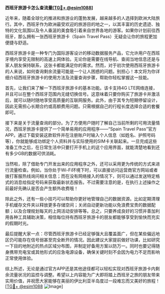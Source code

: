 **西班牙旅游卡怎么查流量[[TG💪+ @esim1088](https://t.me/s/esim1088)]**

近年来，随着全球化的推进和旅游业的蓬勃发展，越来越多的人选择到欧洲大陆旅行。其中，西班牙作为欧洲最受欢迎的旅游目的地之一，以其丰富的历史遗迹、独特的文化氛围以及令人垂涎的美食吸引着来自世界各地的游客。如果你计划前往西班牙，那么拥有一张西班牙旅游卡（Spain Travel Pass）无疑会让你的旅程更加便捷与舒适。

西班牙旅游卡是一种专门为国际游客设计的移动数据服务产品，它允许用户在西班牙境内享受无限制的高速上网体验。无论你是需要在线导航、查阅当地信息还是与家人朋友保持联系，这张卡都能满足你的需求。然而，对于初次使用西班牙旅游卡的人来说，如何查询剩余流量可能是一个让人困惑的问题。别担心！本文将为你详细介绍西班牙旅游卡的使用方法及流量查询步骤，帮助你轻松掌握这一技能。

首先，让我们来了解一下西班牙旅游卡的基本功能。该卡支持4G LTE网络连接，并且可以在整个西班牙范围内无缝切换信号。这意味着只要你购买了旅游卡并激活后，就可以随时随地享受高质量的互联网服务。此外，由于其专为短期停留设计，因此无需担心长期合约或高额费用问题。只需根据自己的行程长度选择合适的套餐即可。

接下来是关于流量查询的部分。为了方便用户随时了解自己当前所剩的可用流量情况，西班牙旅游卡提供了一个简单易用的应用程序——“Spain Travel Pass”官方APP。通过下载安装这款软件并在注册账户时输入个人信息（如姓名、护照号码等），你就能够成功绑定个人资料并与实际使用的SIM卡关联起来。一旦完成这些准备工作之后，在日常生活中只要打开手机上的这个应用界面，就能清楚地看到还有多少GB的数据可供消耗。

当然啦，除了借助专门开发出来的应用程序之外，还可以采用更为传统的方式来进行流量检查。例如，当你处于Wi-Fi环境下时，可以直接访问运营商官方网站或者拨打客服热线询问相关信息；而在没有网络接入的情况下，则可以通过发送特定格式的消息给指定号码来获取最新状态报告。不过需要注意的是，在执行上述操作之前最好先确认是否会产生额外收费哦！

除此之外，还有一些小技巧可以帮助你更好地管理自己的数据资源。比如定期清理手机缓存文件夹以释放更多存储空间；关闭自动更新功能以免浪费宝贵的数据配额；以及合理规划每天的上网活动安排等等。总之，只要养成良好的习惯并善加利用各种工具辅助决策，相信每位持有西班牙旅游卡的朋友都能够享受到愉快而充实的假期时光。

最后提醒大家一点：尽管西班牙旅游卡已经足够强大且覆盖面广，但在某些偏远地区仍可能存在信号弱甚至完全断开的情况。因此建议大家提前做好功课，比如研究一下目的地附近的热点区域分布图，并制定好备用方案以防万一。同时也要记得随身携带充电宝或其他形式的应急电源设备，确保关键时刻不会因为电力不足而影响正常使用体验。

综上所述，无论是通过官方APP还是其他途径都可以轻松实现对西班牙旅游卡内剩余流量状况的监控与调整。希望以上内容能为广大即将踏上西班牙之旅的朋友带来实用价值，并祝愿大家能够在美丽的伊比利亚半岛度过一段难忘而又美好的旅程！[[TG💪+ @esim1088](https://t.me/s/esim1088) ![Image](https://i.postimg.cc/4NQfJmqS/Snipaste-2025-05-13-00-14-12.png)]